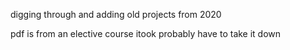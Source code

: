 digging through and adding old projects from 2020

pdf is from an elective course itook probably have to take it down
